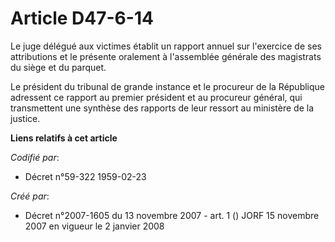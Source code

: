 # Article D47-6-14

Le juge délégué aux victimes établit un rapport annuel sur l'exercice de ses attributions et le présente oralement à
l'assemblée générale des magistrats du siège et du parquet.

Le président du tribunal de grande instance et le procureur de la République adressent ce rapport au premier président et au
procureur général, qui transmettent une synthèse des rapports de leur ressort au ministère de la justice.

**Liens relatifs à cet article**

_Codifié par_:

  - Décret n°59-322 1959-02-23

_Créé par_:

  - Décret n°2007-1605 du 13 novembre 2007 - art. 1 () JORF 15 novembre 2007 en vigueur le 2 janvier 2008
